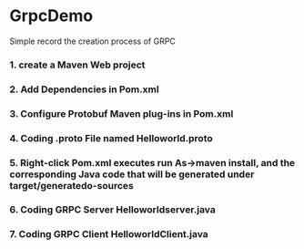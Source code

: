 # GrpcDemo

Simple record the creation process of GRPC


### 1. create a Maven Web project

### 2. Add Dependencies in Pom.xml

### 3. Configure Protobuf Maven plug-ins in Pom.xml

### 4. Coding .proto File  named Helloworld.proto

### 5. Right-click Pom.xml executes run As->maven install, and the corresponding Java code that will be generated under target/generatedo-sources

### 6. Coding GRPC Server Helloworldserver.java

### 7. Coding GRPC Client HelloworldClient.java
